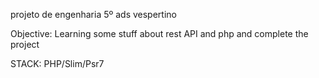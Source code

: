 projeto de engenharia 5º ads vespertino

Objective: Learning some stuff about rest API and php and complete the project

STACK:
PHP/Slim/Psr7
